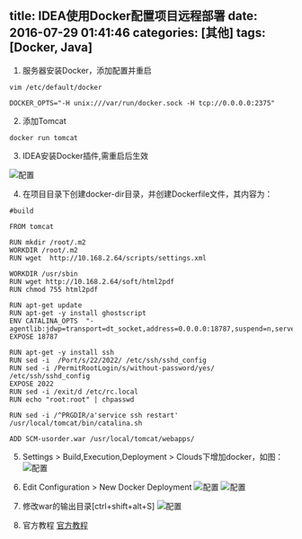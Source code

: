 title: IDEA使用Docker配置项目远程部署
date: 2016-07-29 01:41:46
categories: [其他]
tags: [Docker, Java]
---

1. 服务器安装Docker，添加配置并重启
```shell
vim /etc/default/docker 

DOCKER_OPTS="-H unix:///var/run/docker.sock -H tcp://0.0.0.0:2375"
```

2. 添加Tomcat
```shell
docker run tomcat
```

3. IDEA安装Docker插件,需重启后生效
<!--more-->
![配置](https://zaozaool.github.io/pic/IDEA-plugin-docker.png)

4. 在项目目录下创建docker-dir目录，并创建Dockerfile文件，其内容为：
```shell
#build

FROM tomcat

RUN mkdir /root/.m2
WORKDIR /root/.m2
RUN wget  http://10.168.2.64/scripts/settings.xml

WORKDIR /usr/sbin
RUN wget http://10.168.2.64/soft/html2pdf
RUN chmod 755 html2pdf

RUN apt-get update
RUN apt-get -y install ghostscript
ENV CATALINA_OPTS  "-agentlib:jdwp=transport=dt_socket,address=0.0.0.0:18787,suspend=n,server=y"
EXPOSE 18787

RUN apt-get -y install ssh
RUN sed -i  /Port/s/22/2022/ /etc/ssh/sshd_config
RUN sed -i /PermitRootLogin/s/without-password/yes/ /etc/ssh/sshd_config
EXPOSE 2022
RUN sed -i /exit/d /etc/rc.local
RUN echo "root:root" | chpasswd

RUN sed -i /^PRGDIR/a'service ssh restart' /usr/local/tomcat/bin/catalina.sh

ADD SCM-usorder.war /usr/local/tomcat/webapps/

```

5. Settings > Build,Execution,Deployment > Clouds下增加docker，如图：
![配置](https://zaozaool.github.io/pic/docker-2.209.png)

6. Edit Configuration > New Docker Deployment
![配置](https://zaozaool.github.io/pic/docker-usorder-2.209.png)
![配置](https://zaozaool.github.io/pic/docker-usorder-2.209_2.png)

7. 修改war的输出目录[ctrl+shift+alt+S]
![配置](https://zaozaool.github.io/pic/SCM-usorder.war.png)

8. 官方教程
[官方教程](https://www.jetbrains.com/help/idea/2016.2/docker.html)
